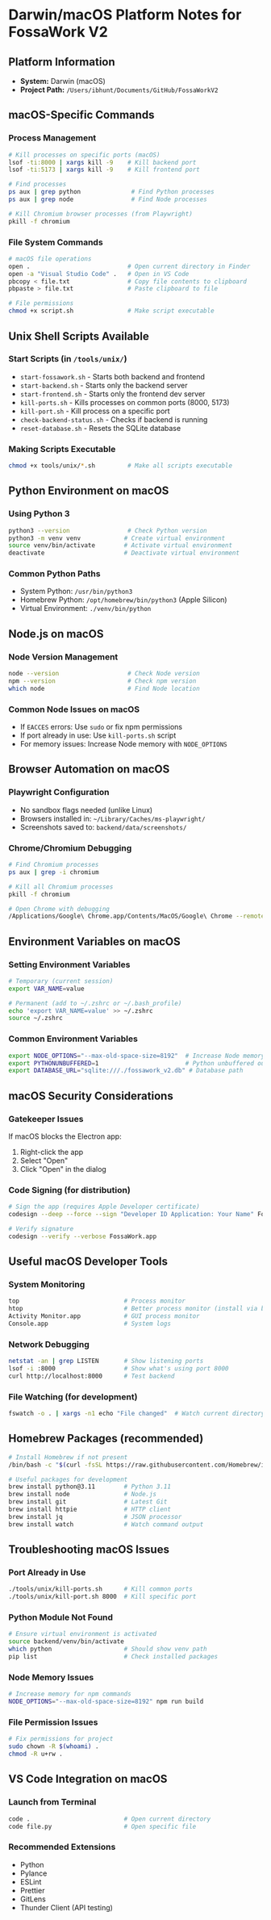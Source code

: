 # Darwin/macOS Platform Notes for FossaWork V2

## Platform Information
- **System:** Darwin (macOS)
- **Project Path:** `/Users/ibhunt/Documents/GitHub/FossaWorkV2`

## macOS-Specific Commands

### Process Management
```bash
# Kill processes on specific ports (macOS)
lsof -ti:8000 | xargs kill -9    # Kill backend port
lsof -ti:5173 | xargs kill -9    # Kill frontend port

# Find processes
ps aux | grep python              # Find Python processes
ps aux | grep node                # Find Node processes

# Kill Chromium browser processes (from Playwright)
pkill -f chromium
```

### File System Commands
```bash
# macOS file operations
open .                           # Open current directory in Finder
open -a "Visual Studio Code" .   # Open in VS Code
pbcopy < file.txt                # Copy file contents to clipboard
pbpaste > file.txt               # Paste clipboard to file

# File permissions
chmod +x script.sh               # Make script executable
```

## Unix Shell Scripts Available

### Start Scripts (in `/tools/unix/`)
- `start-fossawork.sh` - Starts both backend and frontend
- `start-backend.sh` - Starts only the backend server
- `start-frontend.sh` - Starts only the frontend dev server
- `kill-ports.sh` - Kills processes on common ports (8000, 5173)
- `kill-port.sh` - Kill process on a specific port
- `check-backend-status.sh` - Checks if backend is running
- `reset-database.sh` - Resets the SQLite database

### Making Scripts Executable
```bash
chmod +x tools/unix/*.sh         # Make all scripts executable
```

## Python Environment on macOS

### Using Python 3
```bash
python3 --version                # Check Python version
python3 -m venv venv            # Create virtual environment
source venv/bin/activate        # Activate virtual environment
deactivate                      # Deactivate virtual environment
```

### Common Python Paths
- System Python: `/usr/bin/python3`
- Homebrew Python: `/opt/homebrew/bin/python3` (Apple Silicon)
- Virtual Environment: `./venv/bin/python`

## Node.js on macOS

### Node Version Management
```bash
node --version                   # Check Node version
npm --version                    # Check npm version
which node                       # Find Node location
```

### Common Node Issues on macOS
- If `EACCES` errors: Use `sudo` or fix npm permissions
- If port already in use: Use `kill-ports.sh` script
- For memory issues: Increase Node memory with `NODE_OPTIONS`

## Browser Automation on macOS

### Playwright Configuration
- No sandbox flags needed (unlike Linux)
- Browsers installed in: `~/Library/Caches/ms-playwright/`
- Screenshots saved to: `backend/data/screenshots/`

### Chrome/Chromium Debugging
```bash
# Find Chromium processes
ps aux | grep -i chromium

# Kill all Chromium processes
pkill -f chromium

# Open Chrome with debugging
/Applications/Google\ Chrome.app/Contents/MacOS/Google\ Chrome --remote-debugging-port=9222
```

## Environment Variables on macOS

### Setting Environment Variables
```bash
# Temporary (current session)
export VAR_NAME=value

# Permanent (add to ~/.zshrc or ~/.bash_profile)
echo 'export VAR_NAME=value' >> ~/.zshrc
source ~/.zshrc
```

### Common Environment Variables
```bash
export NODE_OPTIONS="--max-old-space-size=8192"  # Increase Node memory
export PYTHONUNBUFFERED=1                        # Python unbuffered output
export DATABASE_URL="sqlite:///./fossawork_v2.db" # Database path
```

## macOS Security Considerations

### Gatekeeper Issues
If macOS blocks the Electron app:
1. Right-click the app
2. Select "Open"
3. Click "Open" in the dialog

### Code Signing (for distribution)
```bash
# Sign the app (requires Apple Developer certificate)
codesign --deep --force --sign "Developer ID Application: Your Name" FossaWork.app

# Verify signature
codesign --verify --verbose FossaWork.app
```

## Useful macOS Developer Tools

### System Monitoring
```bash
top                             # Process monitor
htop                            # Better process monitor (install via brew)
Activity Monitor.app            # GUI process monitor
Console.app                     # System logs
```

### Network Debugging
```bash
netstat -an | grep LISTEN       # Show listening ports
lsof -i :8000                   # Show what's using port 8000
curl http://localhost:8000      # Test backend
```

### File Watching (for development)
```bash
fswatch -o . | xargs -n1 echo "File changed"  # Watch current directory
```

## Homebrew Packages (recommended)

```bash
# Install Homebrew if not present
/bin/bash -c "$(curl -fsSL https://raw.githubusercontent.com/Homebrew/install/HEAD/install.sh)"

# Useful packages for development
brew install python@3.11        # Python 3.11
brew install node               # Node.js
brew install git                # Latest Git
brew install httpie             # HTTP client
brew install jq                 # JSON processor
brew install watch              # Watch command output
```

## Troubleshooting macOS Issues

### Port Already in Use
```bash
./tools/unix/kill-ports.sh      # Kill common ports
./tools/unix/kill-port.sh 8000  # Kill specific port
```

### Python Module Not Found
```bash
# Ensure virtual environment is activated
source backend/venv/bin/activate
which python                    # Should show venv path
pip list                        # Check installed packages
```

### Node Memory Issues
```bash
# Increase memory for npm commands
NODE_OPTIONS="--max-old-space-size=8192" npm run build
```

### File Permission Issues
```bash
# Fix permissions for project
sudo chown -R $(whoami) .
chmod -R u+rw .
```

## VS Code Integration on macOS

### Launch from Terminal
```bash
code .                          # Open current directory
code file.py                    # Open specific file
```

### Recommended Extensions
- Python
- Pylance
- ESLint
- Prettier
- GitLens
- Thunder Client (API testing)